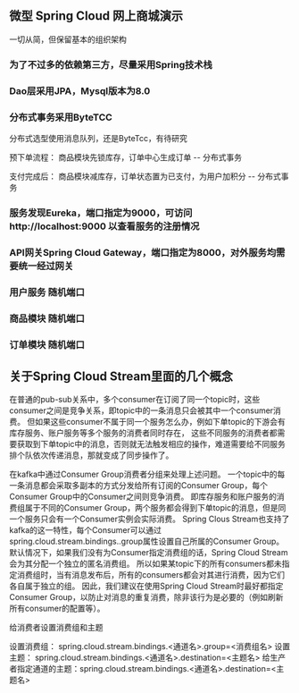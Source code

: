 ## 微型 Spring Cloud 网上商城演示

一切从简，但保留基本的组织架构
### 为了不过多的依赖第三方，尽量采用Spring技术栈
### Dao层采用JPA，Mysql版本为8.0
### 分布式事务采用ByteTCC

分布式选型使用消息队列，还是ByteTcc，有待研究

预下单流程：
    商品模块先锁库存，订单中心生成订单 -- 分布式事务
    
支付完成后：
    商品模块减库存，订单状态置为已支付，为用户加积分 -- 分布式事务



### 服务发现Eureka，端口指定为9000，可访问 http://localhost:9000 以查看服务的注册情况
### API网关Spring Cloud Gateway，端口指定为8000，对外服务均需要统一经过网关
### 用户服务 随机端口
### 商品模块 随机端口
### 订单模块 随机端口

## 关于Spring Cloud Stream里面的几个概念
在普通的pub-sub关系中，多个consumer在订阅了同一个topic时，这些consumer之间是竞争关系，即topic中的一条消息只会被其中一个consumer消费。
但如果这些consumer不属于同一个服务怎么办，例如下单topic的下游会有库存服务、账户服务等多个服务的消费者同时存在，
这些不同服务的消费者都需要获取到下单topic中的消息，否则就无法触发相应的操作，难道需要给不同服务排个队依次传递消息，那就变成了同步操作了。

在kafka中通过Consumer Group消费者分组来处理上述问题。
一个topic中的每一条消息都会采取多副本的方式分发给所有订阅的Consumer Group，每个Consumer Group中的Consumer之间则竞争消费。
即库存服务和账户服务的消费组属于不同的Consumer Group，两个服务都会得到下单topic的消息，但是同一个服务只会有一个Consumer实例会实际消费。 
Spring Clous Stream也支持了kafka的这一特性，每个Consumer可以通过spring.cloud.stream.bindings..group属性设置自己所属的Consumer Group。 
默认情况下，如果我们没有为Consumer指定消费组的话，Spring Cloud Stream会为其分配一个独立的匿名消费组。
所以如果某topic下的所有consumers都未指定消费组时，当有消息发布后，所有的consumers都会对其进行消费，因为它们各自属于独立的组。
因此，我们建议在使用Spring Cloud Stream时最好都指定Consumer Group，以防止对消息的重复消费，除非该行为是必要的（例如刷新所有consumer的配置等）。


给消费者设置消费组和主题

设置消费组： spring.cloud.stream.bindings.<通道名>.group=<消费组名>
设置主题： spring.cloud.stream.bindings.<通道名>.destination=<主题名>
给生产者指定通道的主题：spring.cloud.stream.bindings.<通道名>.destination=<主题名>